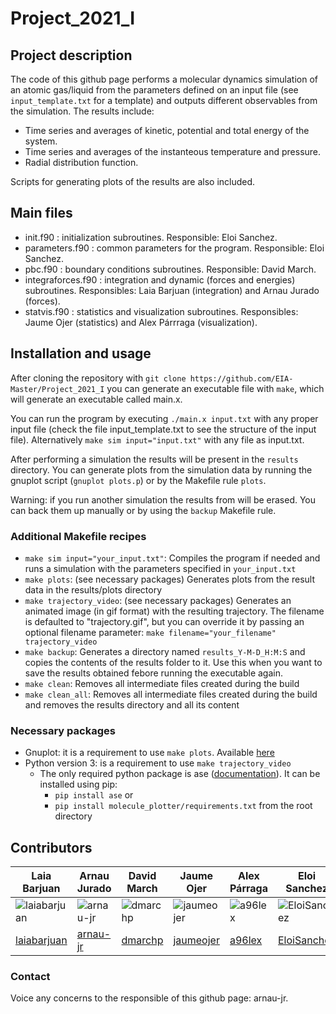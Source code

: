 # Project_2021_I

## Project description
The code of this github page performs a molecular dynamics simulation of an atomic gas/liquid from the parameters defined on an input file (see `input_template.txt` for a template) and outputs different observables from the simulation. The results include:
- Time series and averages of kinetic, potential and total energy of the system.
- Time series and averages of the instanteous temperature and pressure.
- Radial distribution function.

Scripts for generating plots of the results are also included.
## Main files

- init.f90 : initialization subroutines. Responsible: Eloi Sanchez.
- parameters.f90 : common parameters for the program. Responsible: Eloi Sanchez.
- pbc.f90 : boundary conditions subroutines. Responsible: David March.
- integraforces.f90 : integration and dynamic (forces and energies) subroutines. Responsibles: Laia Barjuan (integration) and Arnau Jurado (forces).
- statvis.f90 : statistics and visualization subroutines. Responsibles: Jaume Ojer (statistics) and Alex Párrraga (visualization).

## Installation and usage

After cloning the repository with `git clone https://github.com/EIA-Master/Project_2021_I` you can generate an executable file with `make`, which will generate an executable called main.x.

You can run the program by executing `./main.x input.txt` with any proper input file (check the file input_template.txt to see the structure of the input file).
Alternatively `make sim input="input.txt"` with any file as input.txt.

After performing a simulation the results will be present in the `results` directory. You can generate plots from the simulation data by running the gnuplot script (`gnuplot plots.p`) or by the Makefile rule `plots`.

Warning: if you run another simulation the results from will be erased. You can back them up manually or by using the `backup` Makefile rule.

### Additional Makefile recipes

- `make sim input="your_input.txt"`: Compiles the program if needed and runs a simulation with the parameters specified in `your_input.txt`
- `make plots`: (see necessary packages) Generates plots from the result data in the results/plots directory
- `make trajectory_video`: (see necessary packages) Generates an animated image (in gif format) with the resulting trajectory. The filename is defaulted to "trajectory.gif", but you can override it by passing an optional filename parameter: `make filename="your_filename" trajectory_video`
- `make backup`: Generates a directory named `results_Y-M-D_H:M:S` and copies the contents of the results folder to it. Use this when you want to save the results obtained febore running the executable again.
- `make clean`: Removes all intermediate files created during the build
- `make clean_all`: Removes all intermediate files created during the build and removes the results directory and all its content

### Necessary packages

- Gnuplot: it is a requirement to use `make plots`. Available [here](http://www.gnuplot.info/)
- Python version 3: is a requirement to use `make trajectory_video`
  - The only required python package is ase ([documentation](https://wiki.fysik.dtu.dk/ase/)). It can be installed using pip:
    - `pip install ase`
or
    - `pip install molecule_plotter/requirements.txt` from the root directory

## Contributors

| Laia Barjuan                                                                   | Arnau Jurado                                                             | David March                                                            | Jaume Ojer                                                                 | Alex Párraga                                                         | Eloi Sanchez                                                                   |
| ------------------------------------------------------------------------------ | ------------------------------------------------------------------------ | ---------------------------------------------------------------------- | -------------------------------------------------------------------------- | -------------------------------------------------------------------- | ------------------------------------------------------------------------------ |
| ![laiabarjuan](https://avatars.githubusercontent.com/u/79266111 "laiabarjuan") | ![arnau-jr](https://avatars.githubusercontent.com/u/48213666 "arnau-jr") | ![dmarchp](https://avatars.githubusercontent.com/u/79266176 "dmarchp") | ![jaumeojer](https://avatars.githubusercontent.com/u/79266127 "jaumeojer") | ![a96lex](https://avatars.githubusercontent.com/u/62766970 "a96lex") | ![EloiSanchez](https://avatars.githubusercontent.com/u/79266117 "EloiSanchez") |
| [laiabarjuan](https://github.com/laiabarjuan)                                  | [arnau-jr](https://github.com/arnau-jr)                                  | [dmarchp](https://github.com/dmarchp)                                  | [jaumeojer](https://github.com/jaumeojer)                                  | [a96lex](https://github.com/a96lex)                                  | [EloiSanchez](https://github.com/EloiSanchez)                                  |

### Contact

Voice any concerns to the responsible of this github page: arnau-jr.
